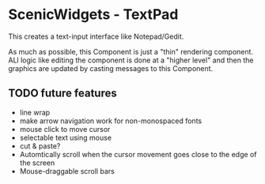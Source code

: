 # ScenicWidgets - TextPad

This creates a text-input interface like Notepad/Gedit.

As much as possible, this Component is just a "thin" rendering component.
ALl logic like editing the component is done at a "higher level" and then
the graphics are updated by casting messages to this Component.

## TODO future features

- line wrap
- make arrow navigation work for non-monospaced fonts
- mouse click to move cursor
- selectable text using mouse
- cut & paste?
- Automtically scroll when the cursor movement goes close to the edge of the screen
- Mouse-draggable scroll bars